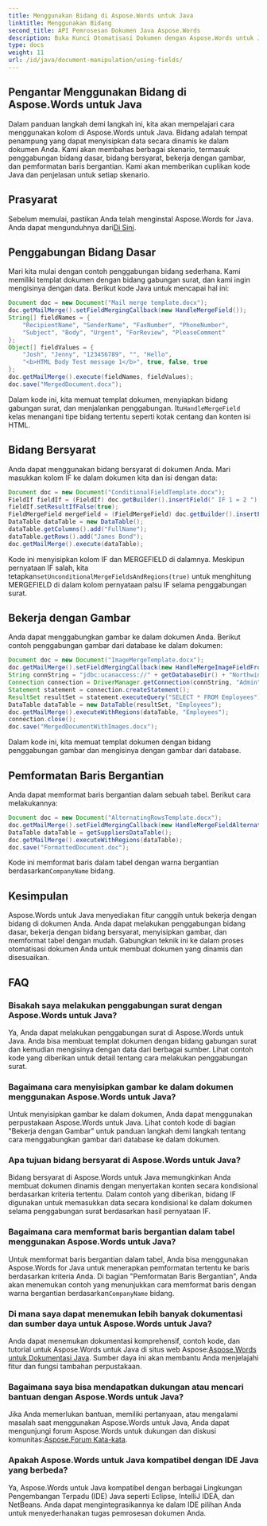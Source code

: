 ```yaml
---
title: Menggunakan Bidang di Aspose.Words untuk Java
linktitle: Menggunakan Bidang
second_title: API Pemrosesan Dokumen Java Aspose.Words
description: Buka Kunci Otomatisasi Dokumen dengan Aspose.Words untuk Java. Pelajari cara menggabungkan, memformat, dan menyisipkan gambar dalam dokumen Java. Panduan komprehensif dan contoh kode untuk pemrosesan dokumen yang efisien.
type: docs
weight: 11
url: /id/java/document-manipulation/using-fields/
---
```

 
## Pengantar Menggunakan Bidang di Aspose.Words untuk Java

Dalam panduan langkah demi langkah ini, kita akan mempelajari cara menggunakan kolom di Aspose.Words untuk Java. Bidang adalah tempat penampung yang dapat menyisipkan data secara dinamis ke dalam dokumen Anda. Kami akan membahas berbagai skenario, termasuk penggabungan bidang dasar, bidang bersyarat, bekerja dengan gambar, dan pemformatan baris bergantian. Kami akan memberikan cuplikan kode Java dan penjelasan untuk setiap skenario.

## Prasyarat

 Sebelum memulai, pastikan Anda telah menginstal Aspose.Words for Java. Anda dapat mengunduhnya dari[Di Sini](https://releases.aspose.com/words/java/).

## Penggabungan Bidang Dasar

Mari kita mulai dengan contoh penggabungan bidang sederhana. Kami memiliki templat dokumen dengan bidang gabungan surat, dan kami ingin mengisinya dengan data. Berikut kode Java untuk mencapai hal ini:

```java
Document doc = new Document("Mail merge template.docx");
doc.getMailMerge().setFieldMergingCallback(new HandleMergeField());
String[] fieldNames = {
    "RecipientName", "SenderName", "FaxNumber", "PhoneNumber",
    "Subject", "Body", "Urgent", "ForReview", "PleaseComment"
};
Object[] fieldValues = {
    "Josh", "Jenny", "123456789", "", "Hello",
    "<b>HTML Body Test message 1</b>", true, false, true
};
doc.getMailMerge().execute(fieldNames, fieldValues);
doc.save("MergedDocument.docx");
```

 Dalam kode ini, kita memuat templat dokumen, menyiapkan bidang gabungan surat, dan menjalankan penggabungan. Itu`HandleMergeField` kelas menangani tipe bidang tertentu seperti kotak centang dan konten isi HTML.

## Bidang Bersyarat

Anda dapat menggunakan bidang bersyarat di dokumen Anda. Mari masukkan kolom IF ke dalam dokumen kita dan isi dengan data:

```java
Document doc = new Document("ConditionalFieldTemplate.docx");
FieldIf fieldIf = (FieldIf) doc.getBuilder().insertField(" IF 1 = 2 ");
fieldIf.setResultIfFalse(true);
FieldMergeField mergeField = (FieldMergeField) doc.getBuilder().insertField(" MERGEFIELD FullName ");
DataTable dataTable = new DataTable();
dataTable.getColumns().add("FullName");
dataTable.getRows().add("James Bond");
doc.getMailMerge().execute(dataTable);
```

 Kode ini menyisipkan kolom IF dan MERGEFIELD di dalamnya. Meskipun pernyataan IF salah, kita tetapkan`setUnconditionalMergeFieldsAndRegions(true)` untuk menghitung MERGEFIELD di dalam kolom pernyataan palsu IF selama penggabungan surat.

## Bekerja dengan Gambar

Anda dapat menggabungkan gambar ke dalam dokumen Anda. Berikut contoh penggabungan gambar dari database ke dalam dokumen:

```java
Document doc = new Document("ImageMergeTemplate.docx");
doc.getMailMerge().setFieldMergingCallback(new HandleMergeImageFieldFromBlob());
String connString = "jdbc:ucanaccess://" + getDatabaseDir() + "Northwind.mdb";
Connection connection = DriverManager.getConnection(connString, "Admin", "");
Statement statement = connection.createStatement();
ResultSet resultSet = statement.executeQuery("SELECT * FROM Employees");
DataTable dataTable = new DataTable(resultSet, "Employees");
doc.getMailMerge().executeWithRegions(dataTable, "Employees");
connection.close();
doc.save("MergedDocumentWithImages.docx");
```

Dalam kode ini, kita memuat templat dokumen dengan bidang penggabungan gambar dan mengisinya dengan gambar dari database.

## Pemformatan Baris Bergantian

Anda dapat memformat baris bergantian dalam sebuah tabel. Berikut cara melakukannya:

```java
Document doc = new Document("AlternatingRowsTemplate.docx");
doc.getMailMerge().setFieldMergingCallback(new HandleMergeFieldAlternatingRows());
DataTable dataTable = getSuppliersDataTable();
doc.getMailMerge().executeWithRegions(dataTable);
doc.save("FormattedDocument.doc");
```

 Kode ini memformat baris dalam tabel dengan warna bergantian berdasarkan`CompanyName` bidang.

## Kesimpulan

Aspose.Words untuk Java menyediakan fitur canggih untuk bekerja dengan bidang di dokumen Anda. Anda dapat melakukan penggabungan bidang dasar, bekerja dengan bidang bersyarat, menyisipkan gambar, dan memformat tabel dengan mudah. Gabungkan teknik ini ke dalam proses otomatisasi dokumen Anda untuk membuat dokumen yang dinamis dan disesuaikan.

## FAQ

### Bisakah saya melakukan penggabungan surat dengan Aspose.Words untuk Java?

Ya, Anda dapat melakukan penggabungan surat di Aspose.Words untuk Java. Anda bisa membuat templat dokumen dengan bidang gabungan surat dan kemudian mengisinya dengan data dari berbagai sumber. Lihat contoh kode yang diberikan untuk detail tentang cara melakukan penggabungan surat.

### Bagaimana cara menyisipkan gambar ke dalam dokumen menggunakan Aspose.Words untuk Java?

Untuk menyisipkan gambar ke dalam dokumen, Anda dapat menggunakan perpustakaan Aspose.Words untuk Java. Lihat contoh kode di bagian "Bekerja dengan Gambar" untuk panduan langkah demi langkah tentang cara menggabungkan gambar dari database ke dalam dokumen.

### Apa tujuan bidang bersyarat di Aspose.Words untuk Java?

Bidang bersyarat di Aspose.Words untuk Java memungkinkan Anda membuat dokumen dinamis dengan menyertakan konten secara kondisional berdasarkan kriteria tertentu. Dalam contoh yang diberikan, bidang IF digunakan untuk memasukkan data secara kondisional ke dalam dokumen selama penggabungan surat berdasarkan hasil pernyataan IF.

### Bagaimana cara memformat baris bergantian dalam tabel menggunakan Aspose.Words untuk Java?

 Untuk memformat baris bergantian dalam tabel, Anda bisa menggunakan Aspose.Words for Java untuk menerapkan pemformatan tertentu ke baris berdasarkan kriteria Anda. Di bagian "Pemformatan Baris Bergantian", Anda akan menemukan contoh yang menunjukkan cara memformat baris dengan warna bergantian berdasarkan`CompanyName` bidang.

### Di mana saya dapat menemukan lebih banyak dokumentasi dan sumber daya untuk Aspose.Words untuk Java?

 Anda dapat menemukan dokumentasi komprehensif, contoh kode, dan tutorial untuk Aspose.Words untuk Java di situs web Aspose:[Aspose.Words untuk Dokumentasi Java](https://reference.aspose.com/words/java/). Sumber daya ini akan membantu Anda menjelajahi fitur dan fungsi tambahan perpustakaan.

### Bagaimana saya bisa mendapatkan dukungan atau mencari bantuan dengan Aspose.Words untuk Java?

 Jika Anda memerlukan bantuan, memiliki pertanyaan, atau mengalami masalah saat menggunakan Aspose.Words untuk Java, Anda dapat mengunjungi forum Aspose.Words untuk dukungan dan diskusi komunitas:[Aspose.Forum Kata-kata](https://forum.aspose.com/c/words).

### Apakah Aspose.Words untuk Java kompatibel dengan IDE Java yang berbeda?

Ya, Aspose.Words untuk Java kompatibel dengan berbagai Lingkungan Pengembangan Terpadu (IDE) Java seperti Eclipse, IntelliJ IDEA, dan NetBeans. Anda dapat mengintegrasikannya ke dalam IDE pilihan Anda untuk menyederhanakan tugas pemrosesan dokumen Anda.